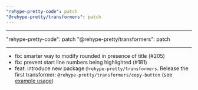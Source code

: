 ```yaml
---
"rehype-pretty-code": patch
"@rehype-pretty/transformers": patch
---
```


---

"rehype-pretty-code": patch
"@rehype-pretty/transformers": patch

---

- fix: smarter way to modify rounded in presence of title (#205)
- fix: prevent start line numbers being highlighted (#181)
- feat: introduce new package `@rehype-pretty/transformers`. Release the first transformer: `@rehype-pretty/transformers/copy-button` (see [example usage](https://github.com/rehype-pretty/rehype-pretty-code/blob/master/examples/astro/astro.config.ts))
